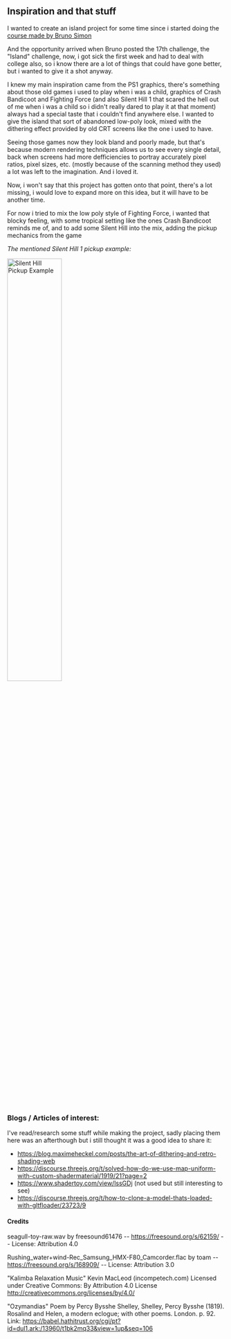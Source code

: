 ## Inspiration and that stuff

I wanted to create an island project for some time since i started doing the [course made by Bruno Simon](https://threejs-journey.com)

And the opportunity arrived when Bruno posted the 17th challenge, the "Island" challenge, now, i got sick the first week and had to deal with college also, so i know there are a lot of things that could have gone better, but i wanted to give it a shot anyway.

I knew my main inspiration came from the PS1 graphics, there's something about those old games i used to play when i was a child, graphics of Crash Bandicoot and Fighting Force (and also Silent Hill 1 that scared the hell out of me when i was a child so i didn't really dared to play it at that moment) always had a special taste that i couldn't find anywhere else. I wanted to give the island that sort of abandoned low-poly look, mixed with the dithering effect provided by old CRT screens like the one i used to have.

Seeing those games now they look bland and poorly made, but that's because modern rendering techniques allows us to see every single detail, back when screens had more defficiencies to portray accurately pixel ratios, pixel sizes, etc. (mostly because of the scanning method they used) a lot was left to the imagination. And i loved it.

Now, i won't say that this project has gotten onto that point, there's a lot missing, i would love to expand more on this idea, but it will have to be another time.

For now i tried to mix the low poly style of Fighting Force, i wanted that blocky feeling, with some tropical setting like the ones Crash Bandicoot reminds me of, and to add some Silent Hill into the mix, adding the pickup mechanics from the game

<p><i>The mentioned Silent Hill 1 pickup example:</i></p>
<img src="https://i.imgur.com/TSdCAxV.png" alt="Silent Hill Pickup Example" style="width:50%; height:auto;">

### Blogs / Articles of interest:

I've read/research some stuff while making the project, sadly placing them here was an afterthough but i still thought it was a good idea to share it:

- https://blog.maximeheckel.com/posts/the-art-of-dithering-and-retro-shading-web
- https://discourse.threejs.org/t/solved-how-do-we-use-map-uniform-with-custom-shadermaterial/1919/21?page=2
- https://www.shadertoy.com/view/lssGDj (not used but still interesting to see)
- https://discourse.threejs.org/t/how-to-clone-a-model-thats-loaded-with-gltfloader/23723/9

#### Credits

seagull-toy-raw.wav by freesound61476 -- https://freesound.org/s/62159/ -- License: Attribution 4.0

Rushing_water+wind-Rec_Samsung_HMX-F80_Camcorder.flac by toam -- https://freesound.org/s/168909/ -- License: Attribution 3.0

"Kalimba Relaxation Music" Kevin MacLeod (incompetech.com)
Licensed under Creative Commons: By Attribution 4.0 License
http://creativecommons.org/licenses/by/4.0/

"Ozymandias" Poem by Percy Bysshe Shelley, Shelley, Percy Bysshe (1819). Rosalind and Helen, a modern eclogue; with other poems. London. p. 92.
Link: https://babel.hathitrust.org/cgi/pt?id=dul1.ark:/13960/t1bk2mq33&view=1up&seq=106
